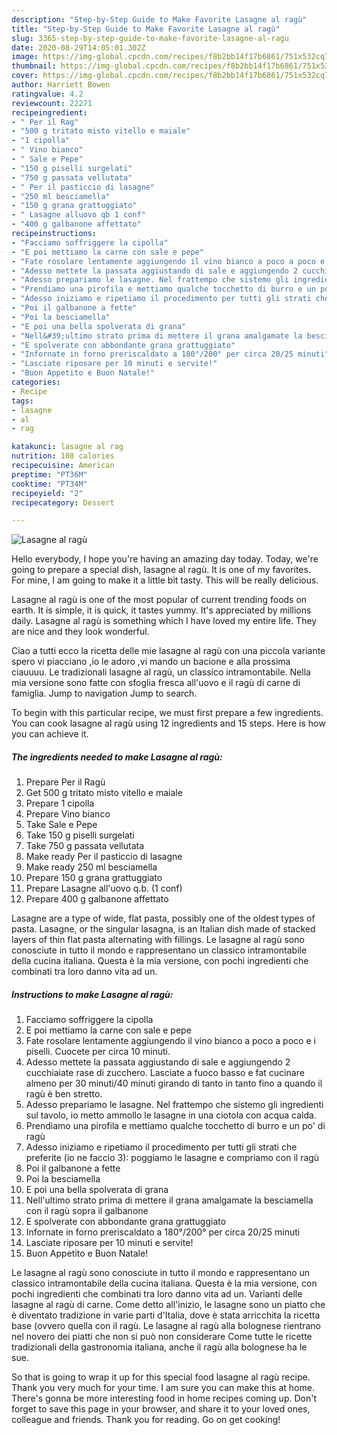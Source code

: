 ```yaml
---
description: "Step-by-Step Guide to Make Favorite Lasagne al ragù"
title: "Step-by-Step Guide to Make Favorite Lasagne al ragù"
slug: 3365-step-by-step-guide-to-make-favorite-lasagne-al-ragu
date: 2020-08-29T14:05:01.302Z
image: https://img-global.cpcdn.com/recipes/f8b2bb14f17b6861/751x532cq70/lasagne-al-ragu-recipe-main-photo.jpg
thumbnail: https://img-global.cpcdn.com/recipes/f8b2bb14f17b6861/751x532cq70/lasagne-al-ragu-recipe-main-photo.jpg
cover: https://img-global.cpcdn.com/recipes/f8b2bb14f17b6861/751x532cq70/lasagne-al-ragu-recipe-main-photo.jpg
author: Harriett Bowen
ratingvalue: 4.2
reviewcount: 22271
recipeingredient:
- " Per il Rag"
- "500 g tritato misto vitello e maiale"
- "1 cipolla"
- " Vino bianco"
- " Sale e Pepe"
- "150 g piselli surgelati"
- "750 g passata vellutata"
- " Per il pasticcio di lasagne"
- "250 ml besciamella"
- "150 g grana grattuggiato"
- " Lasagne alluovo qb 1 conf"
- "400 g galbanone affettato"
recipeinstructions:
- "Facciamo soffriggere la cipolla"
- "E poi mettiamo la carne con sale e pepe"
- "Fate rosolare lentamente aggiungendo il vino bianco a poco a poco e i piselli. Cuocete per circa 10 minuti."
- "Adesso mettete la passata aggiustando di sale e aggiungendo 2 cucchiaiate rase di zucchero. Lasciate a fuoco basso e fat cucinare almeno per 30 minuti/40 minuti girando di tanto in tanto fino a quando il ragù è ben stretto."
- "Adesso prepariamo le lasagne. Nel frattempo che sistemo gli ingredienti sul tavolo, io metto ammollo le lasagne in una ciotola con acqua calda."
- "Prendiamo una pirofila e mettiamo qualche tocchetto di burro e un po&#39; di ragù"
- "Adesso iniziamo e ripetiamo il procedimento per tutti gli strati che preferite (io ne faccio 3): poggiamo le lasagne e compriamo con il ragù"
- "Poi il galbanone a fette"
- "Poi la besciamella"
- "E poi una bella spolverata di grana"
- "Nell&#39;ultimo strato prima di mettere il grana amalgamate la besciamella con il ragù sopra il galbanone"
- "E spolverate con abbondante grana grattuggiato"
- "Infornate in forno preriscaldato a 180°/200° per circa 20/25 minuti"
- "Lasciate riposare per 10 minuti e servite!"
- "Buon Appetito e Buon Natale!"
categories:
- Recipe
tags:
- lasagne
- al
- rag

katakunci: lasagne al rag 
nutrition: 108 calories
recipecuisine: American
preptime: "PT36M"
cooktime: "PT34M"
recipeyield: "2"
recipecategory: Dessert

---
```



![Lasagne al ragù](https://img-global.cpcdn.com/recipes/f8b2bb14f17b6861/751x532cq70/lasagne-al-ragu-recipe-main-photo.jpg)

Hello everybody, I hope you're having an amazing day today. Today, we're going to prepare a special dish, lasagne al ragù. It is one of my favorites. For mine, I am going to make it a little bit tasty. This will be really delicious.

Lasagne al ragù is one of the most popular of current trending foods on earth. It is simple, it is quick, it tastes yummy. It's appreciated by millions daily. Lasagne al ragù is something which I have loved my entire life. They are nice and they look wonderful.

Ciao a tutti ecco la ricetta delle mie lasagne al ragù con una piccola variante spero vi piacciano ,io le adoro ,vi mando un bacione e alla prossima ciauuuu. Le tradizionali lasagne al ragù, un classico intramontabile. Nella mia versione sono fatte con sfoglia fresca all&#39;uovo e il ragù di carne di famiglia. Jump to navigation Jump to search.


To begin with this particular recipe, we must first prepare a few ingredients. You can cook lasagne al ragù using 12 ingredients and 15 steps. Here is how you can achieve it.

<!--inarticleads1-->

##### The ingredients needed to make Lasagne al ragù:

1. Prepare  Per il Ragù
1. Get 500 g tritato misto vitello e maiale
1. Prepare 1 cipolla
1. Prepare  Vino bianco
1. Take  Sale e Pepe
1. Take 150 g piselli surgelati
1. Take 750 g passata vellutata
1. Make ready  Per il pasticcio di lasagne
1. Make ready 250 ml besciamella
1. Prepare 150 g grana grattuggiato
1. Prepare  Lasagne all&#39;uovo q.b. (1 conf)
1. Prepare 400 g galbanone affettato


Lasagne are a type of wide, flat pasta, possibly one of the oldest types of pasta. Lasagne, or the singular lasagna, is an Italian dish made of stacked layers of thin flat pasta alternating with fillings. Le lasagne al ragù sono conosciute in tutto il mondo e rappresentano un classico intramontabile della cucina italiana. Questa è la mia versione, con pochi ingredienti che combinati tra loro danno vita ad un. 

<!--inarticleads2-->

##### Instructions to make Lasagne al ragù:

1. Facciamo soffriggere la cipolla
1. E poi mettiamo la carne con sale e pepe
1. Fate rosolare lentamente aggiungendo il vino bianco a poco a poco e i piselli. Cuocete per circa 10 minuti.
1. Adesso mettete la passata aggiustando di sale e aggiungendo 2 cucchiaiate rase di zucchero. Lasciate a fuoco basso e fat cucinare almeno per 30 minuti/40 minuti girando di tanto in tanto fino a quando il ragù è ben stretto.
1. Adesso prepariamo le lasagne. Nel frattempo che sistemo gli ingredienti sul tavolo, io metto ammollo le lasagne in una ciotola con acqua calda.
1. Prendiamo una pirofila e mettiamo qualche tocchetto di burro e un po&#39; di ragù
1. Adesso iniziamo e ripetiamo il procedimento per tutti gli strati che preferite (io ne faccio 3): poggiamo le lasagne e compriamo con il ragù
1. Poi il galbanone a fette
1. Poi la besciamella
1. E poi una bella spolverata di grana
1. Nell&#39;ultimo strato prima di mettere il grana amalgamate la besciamella con il ragù sopra il galbanone
1. E spolverate con abbondante grana grattuggiato
1. Infornate in forno preriscaldato a 180°/200° per circa 20/25 minuti
1. Lasciate riposare per 10 minuti e servite!
1. Buon Appetito e Buon Natale!


Le lasagne al ragù sono conosciute in tutto il mondo e rappresentano un classico intramontabile della cucina italiana. Questa è la mia versione, con pochi ingredienti che combinati tra loro danno vita ad un. Varianti delle lasagne al ragù di carne. Come detto all&#39;inizio, le lasagne sono un piatto che è diventato tradizione in varie parti d&#39;Italia, dove è stata arricchita la ricetta base (ovvero quella con il ragù. Le lasagne al ragù alla bolognese rientrano nel novero dei piatti che non si può non considerare Come tutte le ricette tradizionali della gastronomia italiana, anche il ragù alla bolognese ha le sue. 

So that is going to wrap it up for this special food lasagne al ragù recipe. Thank you very much for your time. I am sure you can make this at home. There's gonna be more interesting food in home recipes coming up. Don't forget to save this page in your browser, and share it to your loved ones, colleague and friends. Thank you for reading. Go on get cooking!

